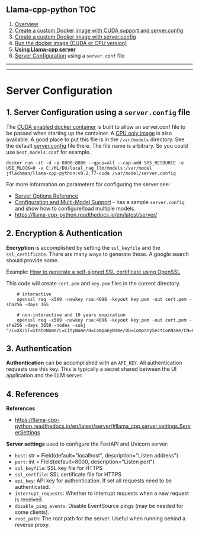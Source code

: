## Llama-cpp-python TOC
1. [Overview](README.md)
2. [Create a custom Docker image with CUDA support and server.config](docker-build-llama-cpp-GPU.md)
3. [Create a custom Docker image with server.config](docker-build-llama-cpp-CPU.md)
4. [Run the docker image (CUDA or CPU version)](startup-llama-cpp-docker.md)
5. **[Using Llama-cpp server](llama-cpp.md)**
6. [Server Configuration](server_config.md) using a `server.conf` file

---------
---------

# Server Configuration

## 1. Server Configuration using a `server.config` file

The [CUDA enabled docker container](docker-build-llama-cpp-GPU.md) is built to allow an server.conf file to be passed when starting up the container.  A [CPU only image](docker-build-llama-cpp-cpu.md) is also available.  A good place to put this file is in the `/var/models` directory.  See the default [server.config](server.config) file there.  The file name is arbitrary.  So you could use `best_models.conf` for example.

    docker run -it -d -p 8000:8000 --gpus=all --cap-add SYS_RESOURCE -e USE_MLOCK=0 -v C:/ML/DU/local_rag_llm/models:/var/model  jflachman/llama-cpp-python:v0.2.77-cuda /var/model/server.config

For more information on parameters for configuring the server see:

- [Server Options Reference](https://llama-cpp-python.readthedocs.io/en/latest/server/#server-options-reference)
- [Configuration and Multi-Model Support](https://llama-cpp-python.readthedocs.io/en/latest/server/#configuration-and-multi-model-support) - has a sample `server.config` and show how to configure/load multiple models.
- https://llama-cpp-python.readthedocs.io/en/latest/server/



## 2. Encryption & Authentication

**Encryption** is accomplished by setting the `ssl_keyfile` and the `ssl_certificate`.  There are many ways to generate these.  A google search should provide some.

Example: [How to generate a self-signed SSL certificate using OpenSSL](https://stackoverflow.com/questions/10175812/how-to-generate-a-self-signed-ssl-certificate-using-openssl)

This code will create `cert.pem` and `key.pem` files in the current directory.

        # interactive
        openssl req -x509 -newkey rsa:4096 -keyout key.pem -out cert.pem -sha256 -days 365

        # non-interactive and 10 years expiration
        openssl req -x509 -newkey rsa:4096 -keyout key.pem -out cert.pem -sha256 -days 3650 -nodes -subj "/C=XX/ST=StateName/L=CityName/O=CompanyName/OU=CompanySectionName/CN=CommonNameOrHostname"


## 3. Authentication

**Authentication** can be accomplished with an `API_KEY`.  All authentication requests use this key.  This is typically a secret shared between the UI application and the LLM server.


## 4. References

**References**
- https://llama-cpp-python.readthedocs.io/en/latest/server/#llama_cpp.server.settings.ServerSettings

**Server settings** used to configure the FastAPI and Uvicorn server:

- `host`: str = Field(default="localhost", description="Listen address")
- `port`: int = Field(default=8000, description="Listen port")
- `ssl_keyfile`: SSL key file for HTTPS
- `ssl_certfile`: SSL certificate file for HTTPS
- `api_key`: API key for authentication. If set all requests need to be authenticated.
- `interrupt_requests`: Whether to interrupt requests when a new request is received.
- `disable_ping_events`: Disable EventSource pings (may be needed for some clients).
- `root_path`: The root path for the server. Useful when running behind a reverse proxy.


